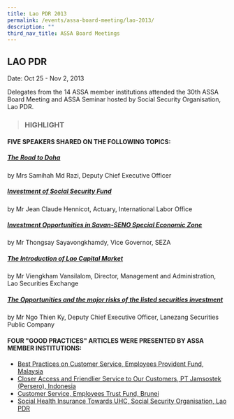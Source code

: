 ```yaml
---
title: Lao PDR 2013
permalink: /events/assa-board-meeting/lao-2013/
description: ""
third_nav_title: ASSA Board Meetings
---
```

## LAO PDR
Date: Oct 25 - Nov 2, 2013

Delegates from the 14 ASSA member institutions attended the 30th ASSA Board Meeting and ASSA Seminar hosted by Social Security Organisation, Lao PDR.

> ### HIGHLIGHT

#### FIVE SPEAKERS SHARED ON THE FOLLOWING TOPICS:
##### [The Road to Doha](/files/ASSA%20Board%20Meeting/Lao%202013/The%20Road%20to%20Doha.pdf)
by Mrs Samihah Md Razi, Deputy Chief Executive Officer

##### [Investment of Social Security Fund](/files/ASSA%20Board%20Meeting/Lao%202013/Investment%20of%20Social%20Security%20Fund.pdf)
by Mr Jean Claude Hennicot, Actuary, International Labor Office

##### [Investment Opportunities in Savan-SENO Special Economic Zone](/files/ASSA%20Board%20Meeting/Lao%202013/Investment-Opportunities-in-Savan-SENO-Special-Economic-Zone.pdf)
by Mr Thongsay Sayavongkhamdy, Vice Governor, SEZA

##### [The Introduction of Lao Capital Market](/files/ASSA%20Board%20Meeting/Lao%202013/The%20Introduction%20of%20Lao%20Capital%20Market.pdf)
by Mr Viengkham Vansilalom, Director, Management and Administration, Lao Securities Exchange

##### [The Opportunities and the major risks of the listed securities investment](/files/ASSA%20Board%20Meeting/Lao%202013/The-Opportunities-and-the-major-risks-of-the-listed-securities-investment.pdf)
by Mr Ngo Thien Ky, Deputy Chief Executive Officer, Lanezang Securities Public Company

#### FOUR "GOOD PRACTICES" ARTICLES WERE PRESENTED BY ASSA MEMBER INSTITUTIONS:

* [Best Practices on Customer Service, Employees Provident Fund, Malaysia](/files/ASSA%20Board%20Meeting/Lao%202013/Best-Practices-on-Customer-Service-Employees-Provident-Fund-Malaysia.pdf)
* [Closer Access and Friendlier Service to Our Customers, PT Jamsostek (Persero), Indonesia](/files/ASSA%20Board%20Meeting/Lao%202013/Closer-Access-and-Friendlier-Service-to-Our-Customers-PT-Jamsostek-Persero-Indonesia.pdf)
* [Customer Service, Employees Trust Fund, Brunei](/files/ASSA%20Board%20Meeting/Lao%202013/Customer-Service-Employees-Trust-Fund-Brunei.pdf)
* [Social Health Insurance Towards UHC, Social Security Organisation, Lao PDR](/files/ASSA%20Board%20Meeting/Lao%202013/Social-Health-Insurance-Towards-UHC-Social-Security-Organisation-Lao-PDRi.pdf)